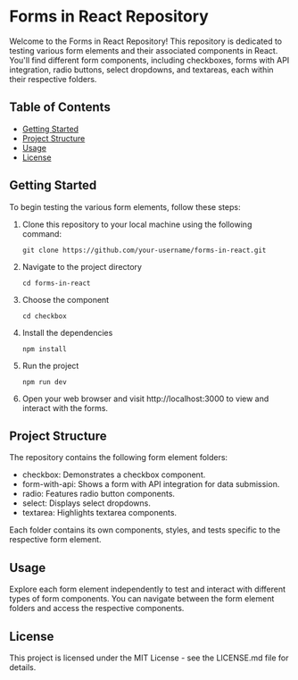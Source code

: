 # Forms in React Repository

Welcome to the Forms in React Repository! This repository is dedicated to testing various form elements and their associated components in React. You'll find different form components, including checkboxes, forms with API integration, radio buttons, select dropdowns, and textareas, each within their respective folders.

## Table of Contents

- [Getting Started](#getting-started)
- [Project Structure](#project-structure)
- [Usage](#usage)
- [License](#license)

## Getting Started

To begin testing the various form elements, follow these steps:

1. Clone this repository to your local machine using the following command:

   ```
   git clone https://github.com/your-username/forms-in-react.git
   ```

2. Navigate to the project directory

   ```
   cd forms-in-react
   ```

3. Choose the component

   ```
   cd checkbox
   ```

4. Install the dependencies

   ```
   npm install
   ```

5. Run the project

   ```
   npm run dev
   ```

6. Open your web browser and visit http://localhost:3000 to view and interact with the forms.

## Project Structure

The repository contains the following form element folders:

- checkbox: Demonstrates a checkbox component.
- form-with-api: Shows a form with API integration for data submission.
- radio: Features radio button components.
- select: Displays select dropdowns.
- textarea: Highlights textarea components.

Each folder contains its own components, styles, and tests specific to the respective form element.

## Usage

Explore each form element independently to test and interact with different types of form components. You can navigate between the form element folders and access the respective components.

## License

This project is licensed under the MIT License - see the LICENSE.md file for details.

